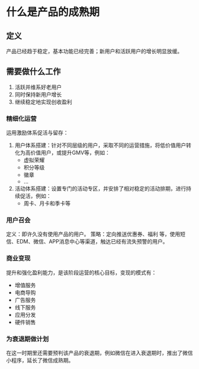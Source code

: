 # 什么是产品的成熟期

## 定义

产品已经趋于稳定，基本功能已经完善；新用户和活跃用户的增长明显放缓。

## 需要做什么工作

1. 活跃并维系好老用户
2. 同时保持新用户增长
3. 继续稳定地实现创收盈利

### 精细化运营

运用激励体系促活与留存：
1. 用户体系搭建：针对不同层级的用户，采取不同的运营措施，将低价值用户转化为高价值用户，或提升GMV等，例如：
    + 虚拟荣耀
    + 积分等级
    + 徽章
    + ...
2. 活动体系搭建：设置专门的活动专区，并安排了相对稳定的活动排期，进行持续促活，例如：
    + 周卡、月卡和季卡等

### 用户召会

定义：即许久没有使用产品的用户。
策略：定向推送优惠券、福利 等，使用短信、EDM、微信、APP消息中心等渠道，触达已经有流失预警的用户。

### 商业变现

提升和强化盈利能力，是该阶段运营的核心目标，变现的模式有：
+ 增值服务
+ 电商导购
+ 广告服务
+ 线下服务
+ 应用分发
+ 硬件销售

### 为衰退期做计划

在这一时期里还需要预判该产品的衰退期，例如微信在进入衰退期时，推出了微信小程序，延长了微信成熟期。
